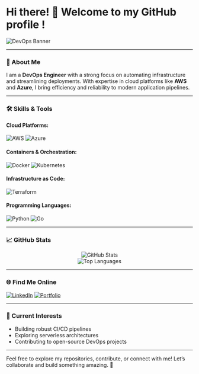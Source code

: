 # Hi there! 👋 Welcome to my GitHub profile !

![DevOps Banner](https://via.placeholder.com/1200x300?text=DevOps+Engineer+%7C+Cloud+%7C+Automation+%7C+CI%2FCD)

---

### 🚀 About Me
I am a **DevOps Engineer** with a strong focus on automating infrastructure and streamlining deployments. With expertise in cloud platforms like **AWS** and **Azure**, I bring efficiency and reliability to modern application pipelines.

---

### 🛠️ Skills & Tools

#### Cloud Platforms:
![AWS](https://img.shields.io/badge/AWS-%23FF9900.svg?style=flat&logo=amazon-aws&logoColor=white) ![Azure](https://img.shields.io/badge/Azure-%230072C6.svg?style=flat&logo=microsoft-azure&logoColor=white)

#### Containers & Orchestration:
![Docker](https://img.shields.io/badge/Docker-%230db7ed.svg?style=flat&logo=docker&logoColor=white) ![Kubernetes](https://img.shields.io/badge/Kubernetes-%23326ce5.svg?style=flat&logo=kubernetes&logoColor=white)

#### Infrastructure as Code:
![Terraform](https://img.shields.io/badge/Terraform-%237B42BC.svg?style=flat&logo=terraform&logoColor=white)

#### Programming Languages:
![Python](https://img.shields.io/badge/Python-%233776AB.svg?style=flat&logo=python&logoColor=white) ![Go](https://img.shields.io/badge/Go-%2300ADD8.svg?style=flat&logo=go&logoColor=white)

---

### 📈 GitHub Stats

<div align="center">
  <img src="https://github-readme-stats.vercel.app/api?username=your-username&show_icons=true&theme=radical" alt="GitHub Stats" />
  <br />
  <img src="https://github-readme-stats.vercel.app/api/top-langs/?username=your-username&layout=compact&theme=radical" alt="Top Languages" />
</div>

---

### 🌐 Find Me Online

[![LinkedIn](https://img.shields.io/badge/LinkedIn-%230077B5.svg?style=flat&logo=linkedin&logoColor=white)](https://linkedin.com/in/your-profile)
[![Portfolio](https://img.shields.io/badge/Portfolio-%23000000.svg?style=flat&logo=firefox&logoColor=white)](https://your-portfolio-link.com)

---

### 📌 Current Interests
- Building robust CI/CD pipelines
- Exploring serverless architectures
- Contributing to open-source DevOps projects

---

Feel free to explore my repositories, contribute, or connect with me! Let’s collaborate and build something amazing. 🚀
